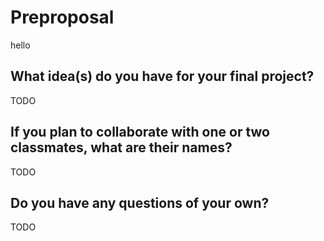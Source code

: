 # Preproposal
hello
## What idea(s) do you have for your final project?

TODO

## If you plan to collaborate with one or two classmates, what are their names?

TODO

## Do you have any questions of your own?

TODO
